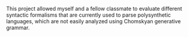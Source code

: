 This project allowed myself and a fellow classmate to evaluate different syntactic formalisms that are currently used to parse polysynthetic languages, which are not easily analyzed using Chomskyan generative grammar.